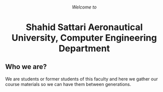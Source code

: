 <h6 align="center">Welcome to</h6>
<h1 align="center">Shahid Sattari Aeronautical University, Computer Engineering Department</h1>


## Who we are?

We are students or former students of this faculty and here we gather our course materials so we can have them between generations.
